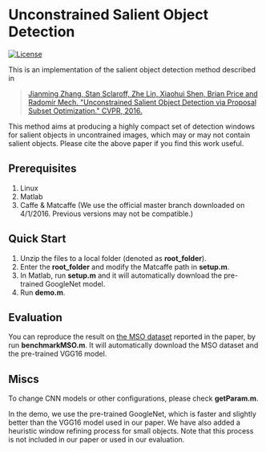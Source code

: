 # Unconstrained Salient Object Detection

[![License](https://img.shields.io/packagist/l/doctrine/orm.svg)](LICENSE)

This is an implementation of the salient object detection method described in

> [Jianming Zhang, Stan Sclaroff, Zhe Lin, Xiaohui Shen, Brian Price and Radomír Mech. "Unconstrained Salient Object Detection via Proposal Subset Optimization." CVPR, 2016.](http://cs-people.bu.edu/jmzhang/sod.html)

This method aims at producing a highly compact set of detection windows for salient objects in uncontrained images, which may or may not contain salient objects. Please cite the above paper if you find this work useful.

## Prerequisites
1. Linux
2. Matlab 
3. Caffe & Matcaffe (We use the official master branch downloaded on 4/1/2016. Previous versions may not be compatible.)

## Quick Start
1. Unzip the files to a local folder (denoted as **root_folder**).
2. Enter the **root_folder** and modify the Matcaffe path in **setup.m**.
3. In Matlab, run **setup.m** and it will automatically download the pre-trained GoogleNet model.
4. Run **demo.m**.
 
## Evaluation
You can reproduce the result on [the MSO dataset](http://cs-people.bu.edu/jmzhang/sos.html) reported in the paper, by run **benchmarkMSO.m**. It will automatically download the MSO dataset and the pre-trained VGG16 model.

## Miscs
To change CNN models or other configurations, please check **getParam.m**.

In the demo, we use the pre-trained GoogleNet, which is faster and slightly better than the VGG16 model used in our paper.
We have also added a heuristic window refining process for small objects. 
Note that this process is not included in our paper or used in our evaluation.


